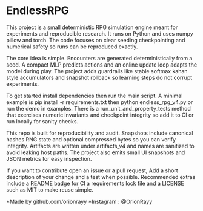 EndlessRPG
=========

This project is a small deterministic RPG simulation engine 
meant for experiments and reproducible research. 
It runs on Python and uses numpy pillow and torch. The code focuses on 
clear seeding checkpointing and numerical safety so runs can be reproduced exactly.

The core idea is simple. 
Encounters are generated deterministically from a seed. A compact MLP 
predicts actions and an online update loop adapts the model during play. 
The project adds guardrails like stable softmax kahan style accumulators 
and snapshot rollback so learning steps do not corrupt experiments.

To get started install dependencies then run the main script. 
A minimal example is pip install -r requirements.txt then 
python endless_rpg_v4.py or run the demo in examples. 
There is a run_unit_and_property_tests method that exercises 
numeric invariants and checkpoint integrity so add it to CI or run locally for sanity checks.

This repo is built for reproducibility and audit. 
Snapshots include canonical hashes RNG state and optional 
compressed bytes so you can verify integrity. Artifacts are written 
under artifacts_v4 and names are sanitized to avoid leaking host paths. 
The project also emits small UI snapshots and JSON metrics for easy inspection.

If you want to contribute open an issue or a pull request,
Add a short description of your change and a test when possible. 
Recommended extras include a README badge for CI 
a requirements lock file and a LICENSE such as MIT to make reuse simple.

  
*Made by github.com/orionrayy
*Instagram : @OrionRayy